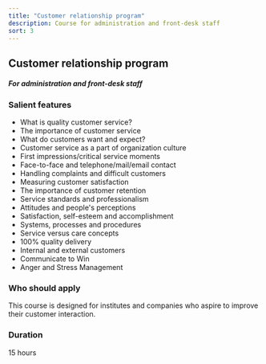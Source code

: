 ```yaml
---
title: "Customer relationship program"
description: Course for administration and front-desk staff
sort: 3
---
```


## Customer relationship program
##### For administration and front-desk staff

### Salient features
- What is quality customer service? 
- The importance of customer service 
- What do customers want and expect? 
- Customer service as a part of organization culture 
- First impressions/critical service moments 
- Face-to-face and telephone/mail/email contact 
- Handling complaints and difficult customers 
- Measuring customer satisfaction
- The importance of customer retention 
- Service standards and professionalism 
- Attitudes and people's perceptions 
- Satisfaction, self-esteem and accomplishment 
- Systems, processes and procedures 
- Service versus care concepts 
- 100% quality delivery 
- Internal and external customers 
- Communicate to Win 
- Anger and Stress Management

### Who should apply
This course is designed for institutes and companies who aspire to improve their customer interaction.

### Duration
15 hours